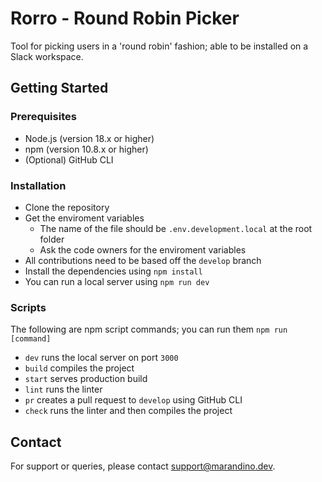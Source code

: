 # Rorro - Round Robin Picker

Tool for picking users in a 'round robin' fashion; able to be installed on a Slack workspace.

## Getting Started

### Prerequisites

- Node.js (version 18.x or higher)
- npm (version 10.8.x or higher)
- (Optional) GitHub CLI

### Installation

- Clone the repository
- Get the enviroment variables
  - The name of the file should be `.env.development.local` at the root folder
  - Ask the code owners for the enviroment variables
- All contributions need to be based off the `develop` branch
- Install the dependencies using `npm install`
- You can run a local server using `npm run dev`

### Scripts

The following are npm script commands; you can run them `npm run [command]`

- `dev` runs the local server on port `3000`
- `build` compiles the project
- `start` serves production build
- `lint` runs the linter
- `pr` creates a pull request to `develop` using GitHub CLI
- `check` runs the linter and then compiles the project

## Contact

For support or queries, please contact [support@marandino.dev](mailto:monito@marandino.dev).
